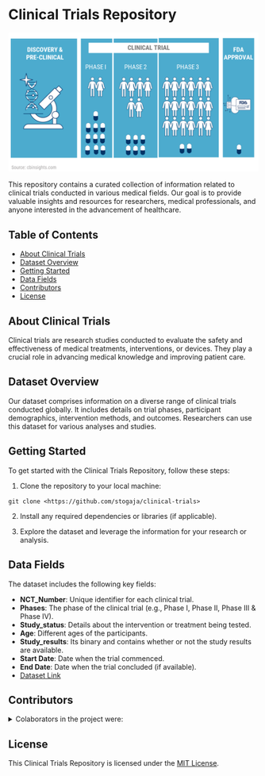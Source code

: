 # Clinical Trials Repository

 ![My Portfolio](https://github.com/stogaja/clinical-trials/blob/main/clinical-trials-process.png) 

This repository contains a curated collection of information related to clinical trials conducted in various medical fields. Our goal is to provide valuable insights and resources for researchers, medical professionals, and anyone interested in the advancement of healthcare.

## Table of Contents

- [About Clinical Trials](#about-clinical-trials)
- [Dataset Overview](#dataset-overview)
- [Getting Started](#getting-started)
- [Data Fields](#data-fields)
- [Contributors](#contributors)
- [License](#license)

## About Clinical Trials

Clinical trials are research studies conducted to evaluate the safety and effectiveness of medical treatments, interventions, or devices. They play a crucial role in advancing medical knowledge and improving patient care.

## Dataset Overview

Our dataset comprises information on a diverse range of clinical trials conducted globally. It includes details on trial phases, participant demographics, intervention methods, and outcomes. Researchers can use this dataset for various analyses and studies.

## Getting Started

To get started with the Clinical Trials Repository, follow these steps:

1. Clone the repository to your local machine:

```
git clone <https://github.com/stogaja/clinical-trials>
```

2. Install any required dependencies or libraries (if applicable).

3. Explore the dataset and leverage the information for your research or analysis.

## Data Fields

The dataset includes the following key fields:

- **NCT_Number**: Unique identifier for each clinical trial.
- **Phases**: The phase of the clinical trial (e.g., Phase I, Phase II, Phase III & Phase IV).
- **Study_status**: Details about the intervention or treatment being tested.
- **Age**: Different ages of the participants.
- **Study_results**: Its binary and contains whether or not the study results are available.
- **Start Date**: Date when the trial commenced.
- **End Date**: Date when the trial concluded (if available).
- [Dataset Link](https://drive.google.com/drive/folders/1_Mwd5TC1enoaBoXYpZYhSuJ_Y6lF-EnX)

## Contributors

<details>
  <summary>Colaborators in the project were:</summary>
  
- [Mutheu Nguta](https://github.com/mutheu-array)
- [Prudence Muchangi](https://github.com/PrudenceMu)
- [Stephen Ogaja](https://github.com/stogaja)

</details>

## License

This Clinical Trials Repository is licensed under the [MIT License](LICENSE).

